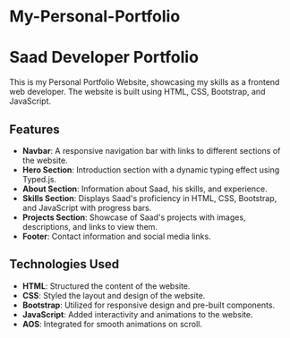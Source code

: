 # My-Personal-Portfolio

# Saad Developer Portfolio

This is my Personal Portfolio Website, showcasing my skills as a frontend web developer. The website is built using HTML, CSS, Bootstrap, and JavaScript.

## Features

- **Navbar**: A responsive navigation bar with links to different sections of the website.
- **Hero Section**: Introduction section with a dynamic typing effect using Typed.js.
- **About Section**: Information about Saad, his skills, and experience.
- **Skills Section**: Displays Saad's proficiency in HTML, CSS, Bootstrap, and JavaScript with progress bars.
- **Projects Section**: Showcase of Saad's projects with images, descriptions, and links to view them.
- **Footer**: Contact information and social media links.

## Technologies Used

- **HTML**: Structured the content of the website.
- **CSS**: Styled the layout and design of the website.
- **Bootstrap**: Utilized for responsive design and pre-built components.
- **JavaScript**: Added interactivity and animations to the website.
- **AOS**: Integrated for smooth animations on scroll.